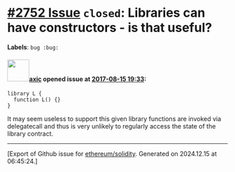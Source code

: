 # [\#2752 Issue](https://github.com/ethereum/solidity/issues/2752) `closed`: Libraries can have constructors - is that useful?
**Labels**: `bug :bug:`


#### <img src="https://avatars.githubusercontent.com/u/20340?v=4" width="50">[axic](https://github.com/axic) opened issue at [2017-08-15 19:33](https://github.com/ethereum/solidity/issues/2752):

```
library L {
  function L() {}
}
```

It may seem useless to support this given library functions are invoked via delegatecall and thus is very unlikely to regularly access the state of the library contract.




-------------------------------------------------------------------------------



[Export of Github issue for [ethereum/solidity](https://github.com/ethereum/solidity). Generated on 2024.12.15 at 06:45:24.]
